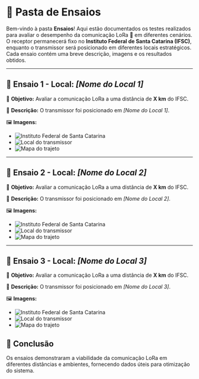 # 📂 Pasta de Ensaios

Bem-vindo à pasta **Ensaios**! Aqui estão documentados os testes realizados para avaliar o desempenho da comunicação LoRa 📡 em diferentes cenários. O receptor permanecerá fixo no **Instituto Federal de Santa Catarina (IFSC)**, enquanto o transmissor será posicionado em diferentes locais estratégicos. Cada ensaio contém uma breve descrição, imagens e os resultados obtidos.

---

## 📍 Ensaio 1 - Local: *[Nome do Local 1]*

🔹 **Objetivo:** Avaliar a comunicação LoRa a uma distância de **X km** do IFSC.

🔹 **Descrição:** O transmissor foi posicionado em *[Nome do Local 1]*.

🖼 **Imagens:**
- ![Instituto Federal de Santa Catarina](FotoIFSC)
- ![Local do transmissor](FotoLocal1)
- ![Mapa do trajeto](FotoMaps1)

---

## 📍 Ensaio 2 - Local: *[Nome do Local 2]*

🔹 **Objetivo:** Avaliar a comunicação LoRa a uma distância de **X km** do IFSC.

🔹 **Descrição:** O transmissor foi posicionado em *[Nome do Local 2]*.

🖼 **Imagens:**
- ![Instituto Federal de Santa Catarina](FotoIFSC)
- ![Local do transmissor](FotoLocal2)
- ![Mapa do trajeto](FotoMaps2)

---

## 📍 Ensaio 3 - Local: *[Nome do Local 3]*

🔹 **Objetivo:** Avaliar a comunicação LoRa a uma distância de **X km** do IFSC.

🔹 **Descrição:** O transmissor foi posicionado em *[Nome do Local 3]*.

🖼 **Imagens:**
- ![Instituto Federal de Santa Catarina](FotoIFSC)
- ![Local do transmissor](FotoLocal3)
- ![Mapa do trajeto](FotoMaps3)

## 📌 Conclusão

Os ensaios demonstraram a viabilidade da comunicação LoRa em diferentes distâncias e ambientes, fornecendo dados úteis para otimização do sistema.
